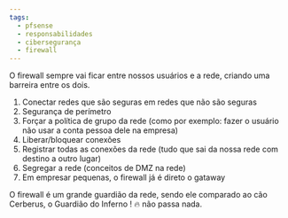 ```yaml
---
tags:
  - pfsense
  - responsabilidades
  - cibersegurança
  - firewall
---
```


O firewall sempre vai ficar entre nossos usuários e a rede, criando uma barreira entre os dois.

1. Conectar redes que são seguras em redes que não são seguras
2. Segurança de perímetro
3. Forçar a política de grupo da rede (como por exemplo: fazer o usuário não usar a conta pessoa dele na empresa)
4. Liberar/bloquear conexões
5. Registrar todas as conexões da rede (tudo que sai da nossa rede com destino a outro lugar)
6. Segregar a rede (conceitos de DMZ na rede)
7. Em empresar pequenas, o firewall já é direto o gataway

O firewall é um grande guardião da rede, sendo ele comparado ao cão Cerberus, o Guardião do Inferno ! 🔥 não passa nada.